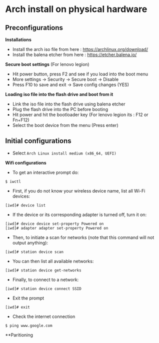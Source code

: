 # Arch install on physical hardware

## Preconfigurations

**Installations**
- Install the arch iso file from here : https://archlinux.org/download/
- Install the balena etcher from here : https://etcher.balena.io/

**Secure boot settings** (For lenovo legion)
- Hit power button, press F2 and see if you load into the boot menu
- More settings -> Security -> Secure boot -> Disable
- Press F10 to save and exit -> Save config changes (YES)

**Loading iso file into the flash drive and boot from it**
- Link the iso file into the flash drive using balena etcher
- Plug the flash drive into the PC before booting
- Hit power and hit the bootloader key (For lenovo legion its : F12 or Fn+F12)
- Select the boot device from the menu (Press enter)

## Initial configurations

- Select ```Arch Linux install medium (x86_64, UEFI)```

**Wifi configurations**
- To get an interactive prompt do:
```
$ iwctl
```
- First, if you do not know your wireless device name, list all Wi-Fi devices:
```
[iwd]# device list
```
- If the device or its corresponding adapter is turned off, turn it on:
```
[iwd]# device device set-property Powered on
[iwd]# adapter adapter set-property Powered on
```
- Then, to initiate a scan for networks (note that this command will not output anything):
```
[iwd]# station device scan
```
- You can then list all available networks:
```
[iwd]# station device get-networks
```
- Finally, to connect to a network:
```
[iwd]# station device connect SSID
```
- Exit the prompt
```
[iwd]# exit
```
- Check the internet connection
```
$ ping www.google.com
```
**Paritioning

